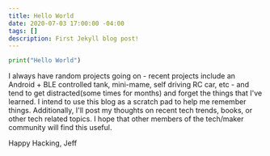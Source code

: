 ```yaml
---
title: Hello World
date: 2020-07-03 17:00:00 -04:00
tags: []
description: First Jekyll blog post!
---
```


```python
print("Hello World")
```

I always have random projects going on - recent projects include an Android + BLE controlled tank, mini-mame, self driving RC car, etc - and tend to get distracted(some times for months) and forget the things that I've learned.  I intend to use this blog as a scratch pad to help me remember things.  Additionally, I'll post my thoughts on recent tech trends, books, or other tech related topics.  I hope that other members of the tech/maker community will find this useful.

Happy Hacking,
Jeff
